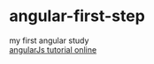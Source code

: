 # angular-first-step
my first angular study
<br>
<a href='https://mykolajkrusser.github.io/angularJS-first-step/angularJs tutorial/'>angularJs tutorial online</a>
